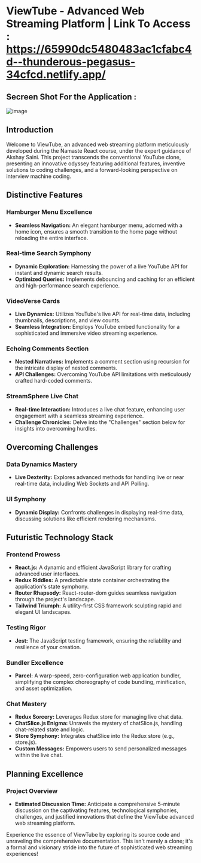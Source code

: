 # ViewTube - Advanced Web Streaming Platform | Link To Access : https://65990dc5480483ac1cfabc4d--thunderous-pegasus-34cfcd.netlify.app/


## Secreen Shot For the Application :

![image](https://github.com/sohammukher/viewTube/assets/37874706/7e009aa7-c554-40f5-b2a5-bff212d6503a)


## Introduction

Welcome to ViewTube, an advanced web streaming platform meticulously developed during the Namaste React course, under the expert guidance of Akshay Saini. This project transcends the conventional YouTube clone, presenting an innovative odyssey featuring additional features, inventive solutions to coding challenges, and a forward-looking perspective on interview machine coding.

## Distinctive Features

### Hamburger Menu Excellence

- **Seamless Navigation:** An elegant hamburger menu, adorned with a home icon, ensures a smooth transition to the home page without reloading the entire interface.

### Real-time Search Symphony

- **Dynamic Exploration:** Harnessing the power of a live YouTube API for instant and dynamic search results.
- **Optimized Queries:** Implements debouncing and caching for an efficient and high-performance search experience.

### VideoVerse Cards

- **Live Dynamics:** Utilizes YouTube's live API for real-time data, including thumbnails, descriptions, and view counts.
- **Seamless Integration:** Employs YouTube embed functionality for a sophisticated and immersive video streaming experience.

### Echoing Comments Section

- **Nested Narratives:** Implements a comment section using recursion for the intricate display of nested comments.
- **API Challenges:** Overcoming YouTube API limitations with meticulously crafted hard-coded comments.

### StreamSphere Live Chat

- **Real-time Interaction:** Introduces a live chat feature, enhancing user engagement with a seamless streaming experience.
- **Challenge Chronicles:** Delve into the "Challenges" section below for insights into overcoming hurdles.

## Overcoming Challenges

### Data Dynamics Mastery

- **Live Dexterity:** Explores advanced methods for handling live or near real-time data, including Web Sockets and API Polling.

### UI Symphony

- **Dynamic Display:** Confronts challenges in displaying real-time data, discussing solutions like efficient rendering mechanisms.

## Futuristic Technology Stack

### Frontend Prowess

- **React.js:** A dynamic and efficient JavaScript library for crafting advanced user interfaces.
- **Redux Riddles:** A predictable state container orchestrating the application's state symphony.
- **Router Rhapsody:** React-router-dom guides seamless navigation through the project's landscape.
- **Tailwind Triumph:** A utility-first CSS framework sculpting rapid and elegant UI landscapes.

### Testing Rigor

- **Jest:** The JavaScript testing framework, ensuring the reliability and resilience of your creation.

### Bundler Excellence

- **Parcel:** A warp-speed, zero-configuration web application bundler, simplifying the complex choreography of code bundling, minification, and asset optimization.

### Chat Mastery

- **Redux Sorcery:** Leverages Redux store for managing live chat data.
- **ChatSlice.js Enigma:** Unravels the mystery of chatSlice.js, handling chat-related state and logic.
- **Store Symphony:** Integrates chatSlice into the Redux store (e.g., store.js).
- **Custom Messages:** Empowers users to send personalized messages within the live chat.

## Planning Excellence

### Project Overview

- **Estimated Discussion Time:** Anticipate a comprehensive 5-minute discussion on the captivating features, technological symphonies, challenges, and justified innovations that define the ViewTube advanced web streaming platform.

Experience the essence of ViewTube by exploring its source code and unraveling the comprehensive documentation. This isn't merely a clone; it's a formal and visionary stride into the future of sophisticated web streaming experiences!
